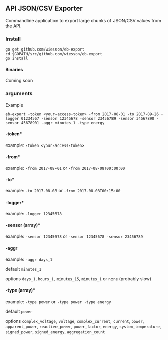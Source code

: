 ## API JSON/CSV Exporter

Commandline application to export large chunks of JSON/CSV values from the API.

### Install

```
go get github.com/wiesson/eb-export
cd $GOPATH/src/github.com/wiesson/eb-export
go install
```

#### Binaries

Coming soon

### arguments

Example

```
eb-export -token <your-access-token> -from 2017-08-01 -to 2017-09-26 -logger 01234567 -sensor 12345678 -sensor 23456789 -sensor 34567890 -sensor 45678901 -aggr minutes_1 -type energy
```

#### -token\*

example: `-token <your-access-token>`

#### -from\*

example: `-from 2017-08-01` or `-from 2017-08-08T00:00:00`

#### -to\*

example: `-to 2017-08-08` or `-from 2017-08-08T00:15:00`

#### -logger\*

example: `-logger 12345678`

#### -sensor (array)\*

example: `-sensor 12345678` or `-sensor 12345678 -sensor 23456789`

#### -aggr

example: `-aggr days_1`

default `minutes_1`

options `days_1`, `hours_1`, `minutes_15`, `minutes_1` or `none` (probably slow)

#### -type (array)\*

example: `-type power` or `-type power -type energy`

default `power`

options `complex_voltage`, `voltage`, `complex_current`, `current`, `power`, `apparent_power`, `reactive_power`, `power_factor`, `energy`, `system_temperature`, `signed_power`, `signed_energy`, `aggregation_count`
